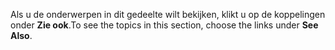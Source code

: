 <span data-ttu-id="8f69f-101">Als u de onderwerpen in dit gedeelte wilt bekijken, klikt u op de koppelingen onder **Zie ook**.</span><span class="sxs-lookup"><span data-stu-id="8f69f-101">To see the topics in this section, choose the links under **See Also**.</span></span>